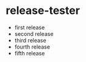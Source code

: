 # release-tester

- first release
- second release
- third release
- fourth release
- fifth release
